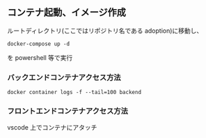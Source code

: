 ## コンテナ起動、イメージ作成

ルートディレクトリ(ここではリポジトリ名である adoption)に移動し、

```
docker-compose up -d
```

を powershell 等で実行

### バックエンドコンテナアクセス方法

```
docker container logs -f --tail=100 backend

```

### フロントエンドコンテナアクセス方法

vscode 上でコンテナにアタッチ
